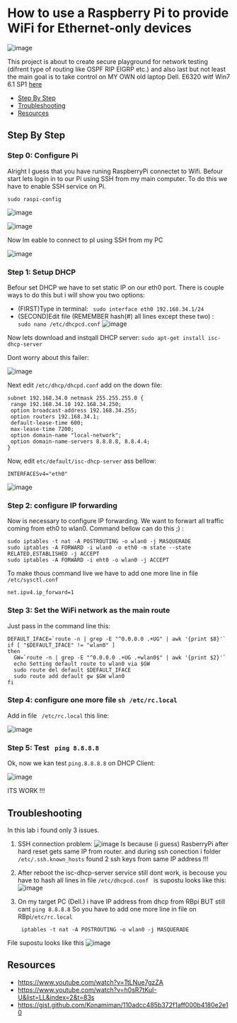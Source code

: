 # How to use a Raspberry Pi to provide WiFi for Ethernet-only devices


![image](https://github.com/cierpowicz/RP-as-router/assets/106453032/12c24901-35b9-4798-9179-f4489f416510)

This project is about to create secure playground for network testing (difrent type of routing like OSPF RIP EIGRP etc.) and also last but not least the main goal is to take control on MY OWN old laptop Dell. E6320 witf Win7 6.1 SP1  [here](https://github.com/cierpowicz/Win7-testing) 

* [Step By Step](#step-by-step)
* [Troubleshooting](#troubleshooting)
* [Resources](#resources)

## Step By Step

### Step 0: Configure Pi

Alright I guess that you have runing RaspberryPi connectet to Wifi. Befour start lets login in to our Pi using SSH from my main computer. To do this we have to enable SSH service on Pi.
```
sudo raspi-config
```
![image](https://github.com/cierpowicz/RP-as-router/assets/106453032/0d5d83b6-ee26-47dd-8306-5efdb4df734e)

![image](https://github.com/cierpowicz/RP-as-router/assets/106453032/2b326dff-8f95-4e6e-85ac-e7a1a78ed9c2)

Now Im eable to connect to pI using SSH from my PC

![image](https://github.com/cierpowicz/RP-as-router/assets/106453032/14c9e951-c5c7-44b1-91a6-b2a2715d4dfa)


### Step 1: Setup DHCP
Befour set DHCP we have to set static IP on our eth0 port. There is couple ways to do this but i will show you two options:

* (FIRST)Type in terminal:
  ``` sudo interface eth0 192.168.34.1/24```
* (SECOND)Edit file (REMEMBER hash(#) all lines except these two) :
  ``` sudo nano /etc/dhcpcd.conf```
  ![image](https://github.com/cierpowicz/RP-as-router/assets/106453032/814fadf7-918c-4174-9aec-fcf52ccf3a71)

Now lets download and instqall DHCP server:
``` sudo apt-get install isc-dhcp-server ```

Dont worry about this failer:

![image](https://github.com/cierpowicz/RP-as-router/assets/106453032/d206d38c-ead9-478f-8793-88c28a703f79)


Next edit ```/etc/dhcp/dhcpd.conf``` add on the down file:
``` authoritative;
subnet 192.168.34.0 netmask 255.255.255.0 {
 range 192.168.34.10 192.168.34.250;
 option broadcast-address 192.168.34.255;
 option routers 192.168.34.1;
 default-lease-time 600;
 max-lease-time 7200;
 option domain-name "local-network";
 option domain-name-servers 8.8.8.8, 8.8.4.4;
}
```

Now, edit ``` etc/default/isc-dhcp-server ``` ass bellow:

```INTERFACESv4="eth0"```

![image](https://github.com/cierpowicz/RP-as-router/assets/106453032/dcd20635-33a1-49c3-b923-005152e758ce)




### Step 2: configure IP forwarding

Now is necessary to configure IP forwarding. We want to forwart all traffic coming from eth0 to wlan0. Command bellow can do this ;) : 
```
sudo iptables -t nat -A POSTROUTING -o wlan0 -j MASQUERADE
sudo iptables -A FORWARD -i wlan0 -o eth0 -m state --state RELATED,ESTABLISHED -j ACCEPT
sudo iptables -A FORWARD -i eht0 -o wlan0 -j ACCEPT
```
To make thous command live we have to add one more line in file ```/etc/sysctl.conf```

```net.ipv4.ip_forward=1```

### Step 3: Set the WiFi network as the main route

Just pass in the command line this: 

```
DEFAULT_IFACE=`route -n | grep -E "^0.0.0.0 .+UG" | awk '{print $8}'`
if [ "$DEFAULT_IFACE" != "wlan0" ]
then
  GW=`route -n | grep -E "^0.0.0.0 .+UG .+wlan0$" | awk '{print $2}'`
  echo Setting default route to wlan0 via $GW
  sudo route del default $DEFAULT_IFACE
  sudo route add default gw $GW wlan0
fi
```

### Step 4: configure one more file ```sh /etc/rc.local ```

Add in file ``` /etc/rc.local``` this line:

![image](https://github.com/cierpowicz/RP-as-router/assets/106453032/da8e77fd-db42-463d-988d-264c92d08421)

### Step 5: Test ``` ping 8.8.8.8```

Ok, now we kan test ```ping.8.8.8.8``` on DHCP Client:

![image](https://github.com/cierpowicz/RP-as-router/assets/106453032/7b649f4c-3d13-4ff5-924b-08b48416cde9)
 
 ITS WORK !!!

## Troubleshooting

In this lab i found only 3 issues.

1. SSH connection problem:
  ![image](https://github.com/cierpowicz/RP-as-router/assets/106453032/770bc050-d762-471a-8d7a-574a24bf37c3)
  Is because (i guess) RasberryPi after hard reset gets same IP from router. and during ssh conection i folder 
  ``` /etc/.ssh.known_hosts ``` found 2 ssh keys from same IP address !!!
2. After reboot the isc-dhcp-server service still dont work, is becouse you have to hash all lines in file
  ```/etc/dhcpcd.conf ``` is supostu looks like this: 
  ![image](https://github.com/cierpowicz/RP-as-router/assets/106453032/5bdeaadf-ee69-42d5-b42f-6d694d63c0b5)
3. On my target PC (Dell.) i have IP address from dhcp from RBpi BUT still cant ```ping 8.8.8.8```
   So you have to add one more line in  file on RBpi```/etc/rc.local```
   
   ``` iptables -t nat -A POSTROUTING -o wlan0 -j MASQUERADE```
  
  File supostu looks like this
  ![image](https://github.com/cierpowicz/RP-as-router/assets/106453032/395ac48f-dcb9-4347-b5b5-ff8defb6e127)

  
  


## Resources

* https://www.youtube.com/watch?v=TtLNue7gzZA
* https://www.youtube.com/watch?v=h0sR7tKuI-U&list=LL&index=2&t=83s
* https://gist.github.com/Konamiman/110adcc485b372f1aff000b4180e2e10











